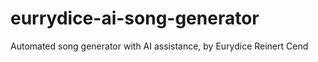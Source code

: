 # eurrydice-ai-song-generator
Automated song generator with AI assistance, by Eurydice Reinert Cend 
